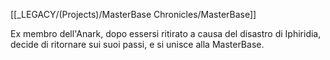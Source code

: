 [[_LEGACY/(Projects)/MasterBase Chronicles/MasterBase]]

Ex membro dell'Anark, dopo essersi ritirato a causa del disastro di Iphiridia, decide di ritornare sui suoi passi, e si unisce alla MasterBase.